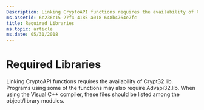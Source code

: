 ```yaml
---
Description: Linking CryptoAPI functions requires the availability of Crypt32.lib. Programs using some of the functions may also require Advapi32.lib. When using the Visual&\#160;C++ compiler, these files should be listed among the object/library modules.
ms.assetid: 6c236c15-27f4-4185-a018-648b4764e7fc
title: Required Libraries
ms.topic: article
ms.date: 05/31/2018
---
```


# Required Libraries

Linking CryptoAPI functions requires the availability of Crypt32.lib. Programs using some of the functions may also require Advapi32.lib. When using the Visual C++ compiler, these files should be listed among the object/library modules.

 

 



